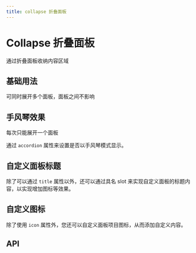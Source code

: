 ```yaml
---
title: collapse 折叠面板
---
```


# Collapse 折叠面板

通过折叠面板收纳内容区域

## 基础用法

可同时展开多个面板，面板之间不影响

<preview path="./def.vue"></preview>

## 手风琴效果

每次只能展开一个面板

通过 `accordion` 属性来设置是否以手风琴模式显示。

<preview path="./accordion.vue"></preview>

## 自定义面板标题

除了可以通过 `title` 属性以外，还可以通过具名 slot 来实现自定义面板的标题内容，以实现增加图标等效果。

<preview path="./customization.vue"></preview>

## 自定义图标

除了使用 `icon` 属性外，您还可以自定义面板项目图标，从而添加自定义内容。

<preview path="./customIcon.vue"></preview>

## API

<API src="./data.json" lang="zh"></API>

<API src="./data2.json" lang="zh"></API>
